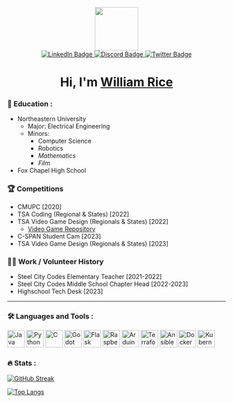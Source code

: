 <div id="header" align="center">
  <img src="https://media.giphy.com/media/lP8xu5t2DLGG045H8F/giphy.gif" width="100"/>
  <div id="badges">
    <a href="https://www.linkedin.com/in/willlrice/">
      <img src="https://img.shields.io/badge/LinkedIn-blue?style=for-the-badge&logo=linkedin&logoColor=white" alt="LinkedIn Badge"/>
    </a>
    <a href="https://discord.gg/6uQ8GPNqc5">
      <img src="https://img.shields.io/badge/discord-grey?style=for-the-badge&logo=twitter&logoColor=white" alt="Discord Badge"/>
    </a>
    <a href="https://twitter.com/willl_rice">
      <img src="https://img.shields.io/badge/Twitter-blue?style=for-the-badge&logo=twitter&logoColor=white" alt="Twitter Badge"/>
    </a>
  </div>
  <img src="https://komarev.com/ghpvc/?username=wfrice&style=flat-square&color=blue" alt=""/>
  <h1>
    Hi, I'm <a href="https://www.wrice.dev">William Rice</a>
  </h1>
</div>

### :book: Education :
- Northeastern University
  - Major: Electrical Engineering
  - Minors:
    - Computer Science
    - Robotics
    - _Mathematics_
    - _Film_
- Fox Chapel High School

### :trophy: Competitions
- CMUPC [2020]
- TSA Coding (Regional & States) [2022]
- TSA Video Game Design (Regionals & States) [2022]
  - [Video Game Repository](https://github.com/FCASD-TSA/2022-Video-Game)
- C-SPAN Student Cam [2023]
- TSA Video Game Design (Regionals & States) [2023]

### :man_teacher: Work / Volunteer History
- Steel City Codes Elementary Teacher [2021-2022]
- Steel City Codes Middle School Chapter Head [2022-2023]
- Highschool Tech Desk [2023]

---
### :hammer_and_wrench: Languages and Tools :
<div>
  <img src="https://cdn.jsdelivr.net/gh/devicons/devicon/icons/java/java-original.svg" title="Java" alt="Java" width="40" height="40" />
  <img src="https://cdn.jsdelivr.net/gh/devicons/devicon/icons/python/python-original.svg" title="Python" alt="Python" width="40" height="40" />
  <img src="https://cdn.jsdelivr.net/gh/devicons/devicon/icons/c/c-original.svg" title="C" alt="C" width="40" height="40" />
  <img src="https://cdn.jsdelivr.net/gh/devicons/devicon/icons/godot/godot-original.svg" title="Godot" alt="Godot" width="40" height="40" />
  <img src="https://cdn.jsdelivr.net/gh/devicons/devicon/icons/flask/flask-original.svg" title="Flask" alt="Flask" width="40" height="40" />
  <img src="https://cdn.jsdelivr.net/gh/devicons/devicon/icons/raspberrypi/raspberrypi-original.svg" title="Raspberry Pi" alt="Raspberry Pi" width="40" height="40" />
  <img src="https://cdn.jsdelivr.net/gh/devicons/devicon/icons/arduino/arduino-original.svg" title="Arduino" alt="Arduino" width="40" height="40" />
  <img src="https://cdn.jsdelivr.net/gh/devicons/devicon/icons/terraform/terraform-original.svg" title="Terraform" alt="Terraform" width="40" height="40" />
  <img src="https://cdn.jsdelivr.net/gh/devicons/devicon/icons/ansible/ansible-original.svg" title="Ansible" alt="Ansible" width="40" height="40" />
  <img src="https://cdn.jsdelivr.net/gh/devicons/devicon/icons/docker/docker-original.svg" title="Docker" alt="Docker" width="40" height="40" />
  <img src="https://cdn.jsdelivr.net/gh/devicons/devicon/icons/kubernetes/kubernetes-plain.svg" title="Kubernetes" alt="Kubernetes" width="40" height="40" />
</div>

### :fire: Stats :

[![GitHub Streak](http://github-readme-streak-stats.herokuapp.com?user=wfrice&theme=dark&hide_border=true&date_format=M%20j%5B%2C%20Y%5D)](https://git.io/streak-stats)

[![Top Langs](https://github-readme-stats.vercel.app/api/top-langs/?username=wfrice&hide_border=true&layout=compact&theme=dark)](https://github.com/anuraghazra/github-readme-stats)
